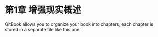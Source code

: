 # 第1章 增强现实概述

GitBook allows you to organize your book into chapters, each chapter is stored in a separate file like this one.

